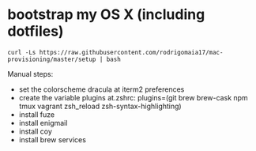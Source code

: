 # bootstrap my OS X (including dotfiles) 
```
curl -Ls https://raw.githubusercontent.com/rodrigomaia17/mac-provisioning/master/setup | bash

```

Manual steps:
  - set the colorscheme dracula at iterm2 preferences
  - create the variable plugins at.zshrc: plugins=(git brew brew-cask npm tmux vagrant zsh_reload zsh-syntax-highlighting)
  - install fuze
  - install enigmail
  - install coy
  - install brew services
